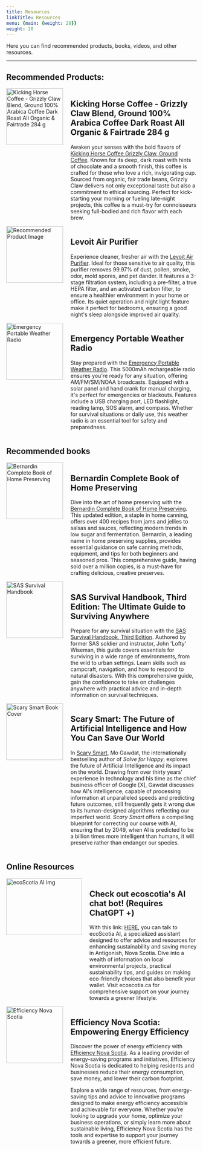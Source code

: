 ```yaml
---
title: Resources
linkTitle: Resources
menu: {main: {weight: 20}}
weight: 20
---
```


<!--{{% pageinfo %}}
This site is currently under construction <i class="fa-solid fa-code"></i>
{{% /pageinfo %}}-->

Here you can find recommended products, books, videos, and other resources.

---
## Recommended Products:

<div style="display: flex; align-items: flex-start;">
<img src="https://m.media-amazon.com/images/I/61Br0iAUHGL._AC_SL1500_.jpg" style="width: 150px; height: 150px; margin-right: 20px;" alt="
Kicking Horse Coffee - Grizzly Claw Blend, Ground 100% Arabica Coffee Dark Roast All Organic & Fairtrade 284 g"/>
<div>
<h2>
Kicking Horse Coffee - Grizzly Claw Blend, Ground 100% Arabica Coffee Dark Roast All Organic & Fairtrade 284 g</h2>
<p>Awaken your senses with the bold flavors of <a href="https://www.amazon.ca/Kicking-Horse-Coffee-Grizzly-Ground/dp/B00M31BP12?crid=187CF255LVPS4&dib=eyJ2IjoiMSJ9.Mkfv-HpWEr_CIpVhhSniFmkWwtdzAEV1bFONnVaa2xK-OU3WUZOtYssDQ37TxVFMezxknalpY7z0irFel6SH-RDpdAc-b1upl-epdcRGzPjiryrS6sP7WdfHeOQx3IJim6XS3vTfPWGe8r0iBh6Zd9dYP6xDgvXzGNPJpJamlMMTPUG3Fxjtzb74kTuylaYvFCGzIdftTjmFqzts1Rnl7kYGIem7sIH88kAVXpF1WWOBkjimNHg27xafay-opE0SPGzEM9R1rScqY6WuchtwqFG0c98BgoDz_vag_0n8O9Y.SlFP6Rur_FwBshtOyimL8gE-hpNJTKXicyo4EAoefnc&dib_tag=se&keywords=kicking%2Bhorse%2Bground&qid=1711415452&rdc=1&sprefix=kicking%2Bhorseground%2Caps%2C261&sr=8-1&th=1&linkCode=ll1&tag=ecoscotia-20&linkId=552ed2dc27e6d302c1bc9a673d3efbaf&language=en_CA&ref_=as_li_ss_tl" target="_blank" rel="noopener noreferrer"> Kicking Horse Coffee Grizzly Claw, Ground Coffee</a>. Known for its deep, dark roast with hints of chocolate and a smooth finish, this coffee is crafted for those who love a rich, invigorating cup. Sourced from organic, fair trade beans, Grizzly Claw delivers not only exceptional taste but also a commitment to ethical sourcing. Perfect for kick-starting your morning or fueling late-night projects, this coffee is a must-try for connoisseurs seeking full-bodied and rich flavor with each brew.





</p>
</div>
</div>




<div style="display: flex; align-items: flex-start;">
<img src="https://levoit.com/cdn/shop/products/vital-100s-smart-true-hepa-air-purifier-295620.jpg?v=1706049812&width=768" style="width: 150px; height: 150px; margin-right: 20px;" alt="Recommended Product Image" alt="Recommended Product Image"/>
<div>
<h2>Levoit Air Purifier</h2>
<p>Experience cleaner, fresher air with the <a href="https://amzn.to/3IrH0WF" target="_blank" rel="noopener noreferrer">Levoit Air Purifier</a>. Ideal for those sensitive to air quality, this purifier removes 99.97% of dust, pollen, smoke, odor, mold spores, and pet dander. It features a 3-stage filtration system, including a pre-filter, a true HEPA filter, and an activated carbon filter, to ensure a healthier environment in your home or office. Its quiet operation and night light feature make it perfect for bedrooms, ensuring a good night's sleep alongside improved air quality.</p>
<!---<a href="https://amzn.to/3IrH0WF" target="_blank" rel="noopener noreferrer">Levoit air purifier</a>--->
</div>
</div>

<div style="display: flex; align-items: flex-start;">
<img src="https://m.media-amazon.com/images/I/71gDcpSa53L._AC_SL1500_.jpg" style="width: 150px; height: 150px; margin-right: 20px;" alt="Emergency Portable Weather Radio"/>
<div>
<h2>Emergency Portable Weather Radio</h2>
<p>Stay prepared with the <a href="https://amzn.to/3v8mirW" target="_blank" rel="noopener noreferrer">Emergency Portable Weather Radio</a>. This 5000mAh rechargeable radio ensures you're ready for any situation, offering AM/FM/SM/NOAA broadcasts. Equipped with a solar panel and hand crank for manual charging, it's perfect for emergencies or blackouts. Features include a USB charging port, LED flashlight, reading lamp, SOS alarm, and compass. Whether for survival situations or daily use, this weather radio is an essential tool for safety and preparedness.</p>
</div>
</div>

## Recommended books
<div style="display: flex; align-items: flex-start;">
<img src="https://m.media-amazon.com/images/I/71-bsESNsKL._SL1200_.jpg" style="width: 150px; height: 150px; margin-right: 20px;" alt="Bernardin Complete Book of Home Preserving"/>
<div>
<h2>Bernardin Complete Book of Home Preserving</h2>
<p>Dive into the art of home preserving with the <a href="https://www.amazon.ca/Bernardin-Complete-Book-Home-Preserving/dp/0778801373?crid=34OP83ZZRWA3J&dib=eyJ2IjoiMSJ9.6sVdTKTGplgQItSXt1R145MLQl2qzSxPtuKZngsQtAL_NExc8LXEggO6Mu7oJoiNGaoaeI1axoL1BI8de0KF6yyA5MiACXtoLL_w0QOw3F1-64-oMS1PspKV8SES2GpdgNEG-kIyHRFHAEUTFPGGVSRm76m2ADBB_ZhJvHsm5z-BeJxrSgrTh-gmuXZpIs_ib0a4LEmLjObrz_zw0MnnFrcf876ipEui2pyd2f8AMGm6PhQ5GdvmyVhTiURf-5fa3hxagZGl7MxMemkjhwQIpf7xgeOaRkVjepLMBibCOa4.7xM_k7Xlmq8NvtKf2NOY51mgs-VCm_8qKAUmBCU4bJ0&dib_tag=se&keywords=pressure+canning+book&qid=1711414576&sprefix=pressure+canning+book%2Caps%2C212&sr=8-7&linkCode=ll1&tag=ecoscotia-20&linkId=700eb586d520d173972b7bbebbe37628&language=en_CA&ref_=as_li_ss_tl" target="_blank" rel="noopener noreferrer">Bernardin Complete Book of Home Preserving</a>. This updated edition, a staple in home canning, offers over 400 recipes from jams and jellies to salsas and sauces, reflecting modern trends in low sugar and fermentation. Bernardin, a leading name in home preserving supplies, provides essential guidance on safe canning methods, equipment, and tips for both beginners and seasoned pros. This comprehensive guide, having sold over a million copies, is a must-have for crafting delicious, creative preserves.</p>
</div>
</div>


<div style="display: flex; align-items: flex-start;">
<img src="https://m.media-amazon.com/images/I/71ccpZJ9ZBL._SL1500_.jpg" style="width: 150px; height: 150px; margin-right: 20px;" alt="SAS Survival Handbook"/>
<div>
<h2>SAS Survival Handbook, Third Edition: The Ultimate Guide to Surviving Anywhere</h2>
<p>Prepare for any survival situation with the <a href="https://amzn.to/3uYNVE1" target="_blank" rel="noopener noreferrer">SAS Survival Handbook, Third Edition</a>. Authored by former SAS soldier and instructor, John 'Lofty' Wiseman, this guide covers essentials for surviving in a wide range of environments, from the wild to urban settings. Learn skills such as campcraft, navigation, and how to respond to natural disasters. With this comprehensive guide, gain the confidence to take on challenges anywhere with practical advice and in-depth information on survival techniques.</p>
</div>
</div>


<div style="display: flex; align-items: flex-start;">
<img src="
https://m.media-amazon.com/images/I/61G0x98-lbL._SL1500_.jpg
" style="width: 150px; height: 150px; margin-right: 20px;" alt="Scary Smart Book Cover"/>
<div>
<h2>Scary Smart: The Future of Artificial Intelligence and How You Can Save Our World</h2>
<p>In <a href="https://amzn.to/49PhDud" target="_blank" rel="noopener noreferrer">Scary Smart</a>, Mo Gawdat, the internationally bestselling author of <em>Solve for Happy</em>, explores the future of Artificial Intelligence and its impact on the world. Drawing from over thirty years' experience in technology and his time as the chief business officer of Google [X], Gawdat discusses how AI's intelligence, capable of processing information at unparalleled speeds and predicting future outcomes, still frequently gets it wrong due to its human-designed algorithms reflecting our imperfect world. <em>Scary Smart</em> offers a compelling blueprint for correcting our course with AI, ensuring that by 2049, when AI is predicted to be a billion times more intelligent than humans, it will preserve rather than endanger our species.</p>
</div>
</div>




## Online Resources


<div style="display: flex; align-items: flex-start;">
<img src="
https://ice-us-sfo-56268.icedrive.io/download?p=Q3Y7zO1byHKbp_6dk4z8vEqRyqpENQbxcmjFJ9ADXLZyfbKX.Fs_aPPsvq_sblNDmBjLz4mM7cg_Q3VOp2bce80.2DDVdSJVnm9P_qATL6__wVazO4xVVpibzqO7Zcjw0cR9WHYch7k5xazi2d.EKbN17TiILa7hLXBCVd5WiHPm9pfTzXqRRKmtc13tindi4qTBABxf5efBCEQmGEaEs93YZ1hBH.ld1sbMd96lrnY-
" style="width: 200px; height: 150px; margin-right: 20px;" alt="ecoScotia AI img"/>
<div>
<h2>Check out ecoscotia's AI chat bot! (Requires ChatGPT +)</h2>
<p>With this link: <a href="https://chat.openai.com/g/g-FLgsv7bdT-ecoscotia-ai" target="_blank" rel="noopener noreferrer">HERE</a>, you can talk to ecoScotia AI, a specialized assistant designed to offer advice and resources for enhancing sustainability and saving money in Antigonish, Nova Scotia. Dive into a wealth of information on local environmental projects, practical sustainability tips, and guides on making eco-friendly choices that also benefit your wallet. Visit ecoscotia.ca for comprehensive support on your journey towards a greener lifestyle.</p>
</div>
</div>


<div style="display: flex; align-items: flex-start;">

 <img src="https://www.pngall.com/wp-content/uploads/2017/05/Save-Energy-PNG-Image.png" style="width: 150px; height: 150px; margin-right: 20px;" alt="Efficiency Nova Scotia">
    <div>
        <h2>Efficiency Nova Scotia: Empowering Energy Efficiency</h2>
        <p>Discover the power of energy efficiency with <a href="https://www.efficiencyns.ca/" target="_blank" rel="noopener noreferrer">Efficiency Nova Scotia</a>. As a leading provider of energy-saving programs and initiatives, Efficiency Nova Scotia is dedicated to helping residents and businesses reduce their energy consumption, save money, and lower their carbon footprint.</p>
        <p>Explore a wide range of resources, from energy-saving tips and advice to innovative programs designed to make energy efficiency accessible and achievable for everyone. Whether you're looking to upgrade your home, optimize your business operations, or simply learn more about sustainable living, Efficiency Nova Scotia has the tools and expertise to support your journey towards a greener, more efficient future.</p>
    </div>

   

</div>




